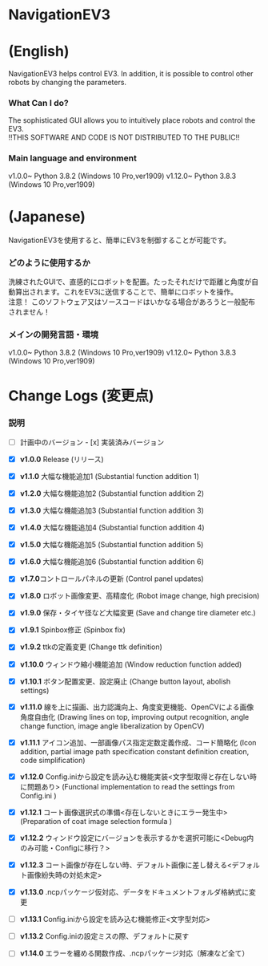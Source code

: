 # NavigationEV3
# (English)
NavigationEV3 helps control EV3. In addition, it is possible to control other robots by changing the parameters.

### What Can I do?  
The sophisticated GUI allows you to intuitively place robots and control the EV3.  
!!THIS SOFTWARE AND CODE IS NOT DISTRIBUTED TO THE PUBLIC!!

### Main language and environment  
v1.0.0~ Python 3.8.2 (Windows 10 Pro,ver1909)
v1.12.0~ Python 3.8.3 (Windows 10 Pro,ver1909)


# (Japanese)
NavigationEV3を使用すると、簡単にEV3を制御することが可能です。

### どのように使用するか  
洗練されたGUIで、直感的にロボットを配置。たったそれだけで距離と角度が自動算出されます。これをEV3に送信することで、簡単にロボットを操作。  
注意！ このソフトウェア又はソースコードはいかなる場合があろうと一般配布されません！

### メインの開発言語・環境  
v1.0.0~ Python 3.8.2 (Windows 10 Pro,ver1909)
v1.12.0~ Python 3.8.3 (Windows 10 Pro,ver1909)


# Change Logs (変更点)  
### 説明
- [ ] 計画中のバージョン - [x] 実装済みバージョン

- [x] **v1.0.0** Release (リリース)
- [x] **v1.1.0** 大幅な機能追加1 (Substantial function addition 1)
- [x] **v1.2.0** 大幅な機能追加2 (Substantial function addition 2)
- [x] **v1.3.0** 大幅な機能追加3 (Substantial function addition 3)
- [x] **v1.4.0** 大幅な機能追加4 (Substantial function addition 4)
- [x] **v1.5.0** 大幅な機能追加5 (Substantial function addition 5)
- [x] **v1.6.0** 大幅な機能追加6 (Substantial function addition 6)
- [x] **v1.7.0**コントロールパネルの更新 (Control panel updates)
- [x] **v1.8.0** ロボット画像変更、高精度化 (Robot image change, high precision)
- [x] **v1.9.0** 保存・タイヤ径など大幅変更 (Save and change tire diameter etc.)
- [x] **v1.9.1** Spinbox修正 (Spinbox fix)
- [x] **v1.9.2** ttkの定義変更 (Change ttk definition)
- [x] **v1.10.0** ウィンドウ縮小機能追加 (Window reduction function added)
- [x] **v1.10.1** ボタン配置変更、設定廃止 (Change button layout, abolish settings)
- [x] **v1.11.0** 線を上に描画、出力認識向上、角度変更機能、OpenCVによる画像角度自由化 (Drawing lines on top, improving output recognition, angle change function, image angle liberalization by OpenCV)
- [x] **v1.11.1** アイコン追加、一部画像パス指定定数定義作成、コード簡略化 (Icon addition, partial image path specification constant definition creation, code simplification)
- [x] **v1.12.0** Config.iniから設定を読み込む機能実装<文字型取得と存在しない時に問題あり> (Functional implementation to read the settings from Config.ini <There is a problem when there is no character type acquisition>)
- [x] **v1.12.1** コート画像選択式の準備<存在しないときにエラー発生中> (Preparation of coat image selection formula <error occurs when it does not exist>)
- [x] **v1.12.2** ウィンドウ設定にバージョンを表示するかを選択可能に<Debug内のみ可能・Configに移行？>
- [x] **v1.12.3** コート画像が存在しない時、デフォルト画像に差し替える<デフォルト画像紛失時の対処未定>
- [x] **v1.13.0** .ncpパッケージ仮対応、データをドキュメントフォルダ格納式に変更
- [ ] **v1.13.1** Config.iniから設定を読み込む機能修正<文字型対応>
- [ ] **v1.13.2** Config.iniの設定ミスの際、デフォルトに戻す
- [ ] **v1.14.0** エラーを纏める関数作成、.ncpパッケージ対応（解凍など全て）
